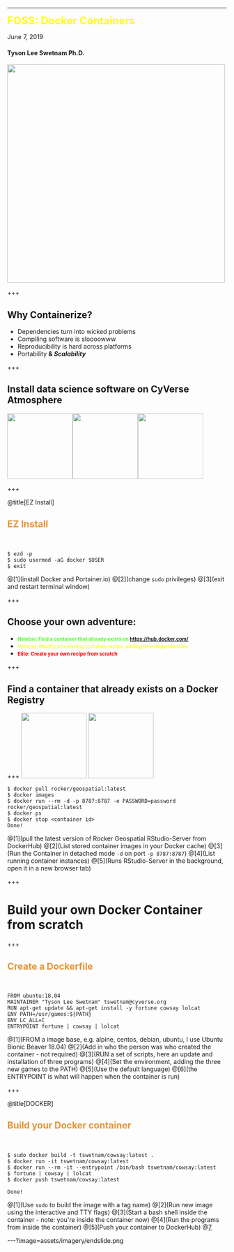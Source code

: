 ---

<span style="font-weight: bold; font-size: 170%; color:#FFFF00">FOSS: Docker Containers</span>

June 7, 2019
#### Tyson Lee Swetnam Ph.D.
<img src="assets/imagery/cyverse_white.png" width="500">


+++

## Why Containerize?

- Dependencies turn into wicked problems <!-- .element: class="fragment" -->
- Compiling software is sloooowww <!-- .element: class="fragment" -->
- Reproducibility is hard across platforms <!-- .element: class="fragment" -->
- Portability <!-- .element: class="fragment" --> **& _Scalability_** <!-- .element: class="fragment" -->

+++

## Install data science software on CyVerse Atmosphere

<img src="https://upload.wikimedia.org/wikipedia/commons/thumb/4/4e/Docker_%28container_engine%29_logo.svg/2000px-Docker_%28container_engine%29_logo.svg.png" height="150"><img src="https://www.sylabs.io/wp-content/uploads/2018/10/s-icon.png" height="150"><img src="http://jupyter.org/assets/hublogo.svg" height="150">

+++

@title[EZ Install]

## <span style="color: #e49436">EZ Install</span>
<br>

```shell
$ ezd -p
$ sudo usermod -aG docker $USER
$ exit
```

@[1](install Docker and Portainer.io)
@[2](change `sudo` privileges)
@[3](exit and restart terminal window)

+++

## Choose your own adventure:

- <span style="font-weight: bold; font-size: 80%; color:#55FF33">Newbie: Find a container that already exists on https://hub.docker.com/</span>
- <span style="font-weight: bold; font-size: 80%; color:#F9FF33">Veteran: Modify an existing container recipe, adding new dependencies</span> 
- <span style="font-weight: bold; font-size: 80%; color:#FF0000">Elite: Create your own recipe from scratch</span>

+++

## Find a container that already exists on a Docker Registry 

+++
<img src="assets/imagery/Rlogonew.png" height="150"> <img src="https://www.rstudio.com/wp-content/uploads/2014/07/RStudio-Logo-Blue-Gradient.png" height="150">

```shell
$ docker pull rocker/geospatial:latest
$ docker images
$ docker run --rm -d -p 8787:8787 -e PASSWORD=password rocker/geospatial:latest
$ docker ps
$ docker stop <container id>
Done!

```

@[1](pull the latest version of Rocker Geospatial RStudio-Server from DockerHub)
@[2](List stored container images in your Docker cache)
@[3](Run the Container in detached mode `-d` on port `-p 8787:8787`)
@[4](List running container instances)
@[5](Runs RStudio-Server in the background, open it in a new browser tab)

+++

# Build your own Docker Container from scratch

+++
## <span style="color: #e49436">Create a Dockerfile</span>
<br>

```shell
FROM ubuntu:18.04
MAINTAINER "Tyson Lee Swetnam" tswetnam@cyverse.org
RUN apt-get update && apt-get install -y fortune cowsay lolcat
ENV PATH=/usr/games:${PATH}
ENV LC_ALL=C
ENTRYPOINT fortune | cowsay | lolcat

```

@[1](FROM a image base, e.g. alpine, centos, debian, ubuntu, I use Ubuntu Bionic Beaver 18.04)
@[2](Add in who the person was who created the container - not required)
@[3](RUN a set of scripts, here an update and installation of three programs)
@[4](Set the environment, adding the three new games to the PATH)
@[5](Use the default language)
@[6](the ENTRYPOINT is what will happen when the container is run)

+++

@title[DOCKER]

## <span style="color: #e49436">Build your Docker container</span>
<br>


```shell
$ sudo docker build -t tswetnam/cowsay:latest .
$ docker run -it tswetnam/cowsay:latest 
$ docker run --rm -it --entrypoint /bin/bash tswetnam/cowsay:latest 
$ fortune | cowsay | lolcat
$ docker push tswetnam/cowsay:latest

Done!
```

@[1](Use `sudo` to build the image with a tag name)
@[2](Run new image using the interactive and TTY flags)
@[3](Start a bash shell inside the container - note: you're inside the container now)
@[4](Run the programs from inside the container)
@[5](Push your container to DockerHub)
@[7](Done!)

---?image=assets/imagery/endslide.png


